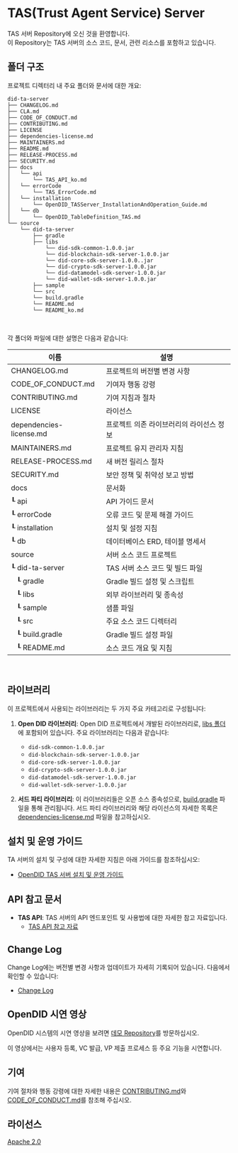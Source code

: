 TAS(Trust Agent Service) Server
==

TAS 서버 Repository에 오신 것을 환영합니다. <br>
이 Repository는 TAS 서버의 소스 코드, 문서, 관련 리소스를 포함하고 있습니다.

## 폴더 구조
프로젝트 디렉터리 내 주요 폴더와 문서에 대한 개요:

```
did-ta-server
├── CHANGELOG.md
├── CLA.md
├── CODE_OF_CONDUCT.md
├── CONTRIBUTING.md
├── LICENSE
├── dependencies-license.md
├── MAINTAINERS.md
├── README.md
├── RELEASE-PROCESS.md
├── SECURITY.md
├── docs
│   └── api
│       └── TAS_API_ko.md
│   └── errorCode
│       └── TAS_ErrorCode.md
│   └── installation
│       └── OpenDID_TASServer_InstallationAndOperation_Guide.md
│   └── db
│       └── OpenDID_TableDefinition_TAS.md
└── source
    └── did-ta-server
        ├── gradle
        ├── libs
            └── did-sdk-common-1.0.0.jar
            └── did-blockchain-sdk-server-1.0.0.jar
            └── did-core-sdk-server-1.0.0..jar
            └── did-crypto-sdk-server-1.0.0.jar
            └── did-datamodel-sdk-server-1.0.0.jar
            └── did-wallet-sdk-server-1.0.0.jar
        ├── sample
        └── src
        └── build.gradle
        └── README.md
        └── README_ko.md
```

<br/>

각 폴더와 파일에 대한 설명은 다음과 같습니다:

| 이름                             | 설명                                     |
| -------------------------------- | ---------------------------------------- |
| CHANGELOG.md                     | 프로젝트의 버전별 변경 사항              |
| CODE_OF_CONDUCT.md               | 기여자 행동 강령                         |
| CONTRIBUTING.md                  | 기여 지침과 절차                         |
| LICENSE                          | 라이선스                                 |
| dependencies-license.md          | 프로젝트 의존 라이브러리의 라이선스 정보 |
| MAINTAINERS.md                   | 프로젝트 유지 관리자 지침                |
| RELEASE-PROCESS.md               | 새 버전 릴리스 절차                      |
| SECURITY.md                      | 보안 정책 및 취약성 보고 방법            |
| docs                             | 문서화                                   |
| ┖ api                            | API 가이드 문서                          |
| ┖ errorCode                      | 오류 코드 및 문제 해결 가이드            |
| ┖ installation                   | 설치 및 설정 지침                        |
| ┖ db                             | 데이터베이스 ERD, 테이블 명세서          |
| source                           | 서버 소스 코드 프로젝트                  |
| ┖ did-ta-server                  | TAS 서버 소스 코드 및 빌드 파일          |
| &nbsp;&nbsp;&nbsp;┖ gradle       | Gradle 빌드 설정 및 스크립트             |
| &nbsp;&nbsp;&nbsp;┖ libs         | 외부 라이브러리 및 종속성                |
| &nbsp;&nbsp;&nbsp;┖ sample       | 샘플 파일                                |
| &nbsp;&nbsp;&nbsp;┖ src          | 주요 소스 코드 디렉터리                  |
| &nbsp;&nbsp;&nbsp;┖ build.gradle | Gradle 빌드 설정 파일                    |
| &nbsp;&nbsp;&nbsp;┖ README.md    | 소스 코드 개요 및 지침                   |

<br/>


## 라이브러리

이 프로젝트에서 사용되는 라이브러리는 두 가지 주요 카테고리로 구성됩니다:

1. **Open DID 라이브러리**: Open DID 프로젝트에서 개발된 라이브러리로, [libs 폴더](source/did-ta-server/libs)에 포함되어 있습니다. 주요 라이브러리는 다음과 같습니다:

   - `did-sdk-common-1.0.0.jar`
   - `did-blockchain-sdk-server-1.0.0.jar`
   - `did-core-sdk-server-1.0.0.jar`
   - `did-crypto-sdk-server-1.0.0.jar`
   - `did-datamodel-sdk-server-1.0.0.jar`
   - `did-wallet-sdk-server-1.0.0.jar`

2. **서드 파티 라이브러리**: 이 라이브러리들은 오픈 소스 종속성으로, [build.gradle](source/did-ta-server/build.gradle) 파일을 통해 관리됩니다. 서드 파티 라이브러리와 해당 라이선스의 자세한 목록은 [dependencies-license.md](dependencies-license.md) 파일을 참고하십시오.

## 설치 및 운영 가이드

TA 서버의 설치 및 구성에 대한 자세한 지침은 아래 가이드를 참조하십시오:
- [OpenDID TAS 서버 설치 및 운영 가이드](docs/installation/OpenDID_TASServer_InstallationAndOperation_Guide.md)  

## API 참고 문서

- **TAS API**: TAS 서버의 API 엔드포인트 및 사용법에 대한 자세한 참고 자료입니다.
  - [TAS API 참고 자료](docs/api/TAS_API_ko.md)

## Change Log

Change Log에는 버전별 변경 사항과 업데이트가 자세히 기록되어 있습니다. 다음에서 확인할 수 있습니다:
- [Change Log](./CHANGELOG.md)  

## OpenDID 시연 영상

OpenDID 시스템의 시연 영상을 보려면 [데모 Repository](https://github.com/OmniOneID/did-demo-server)를 방문하십시오. <br>

이 영상에서는 사용자 등록, VC 발급, VP 제출 프로세스 등 주요 기능을 시연합니다.

## 기여

기여 절차와 행동 강령에 대한 자세한 내용은 [CONTRIBUTING.md](CONTRIBUTING.md)와 [CODE_OF_CONDUCT.md](CODE_OF_CONDUCT.md)를 참조해 주십시오.

## 라이선스
[Apache 2.0](LICENSE)
